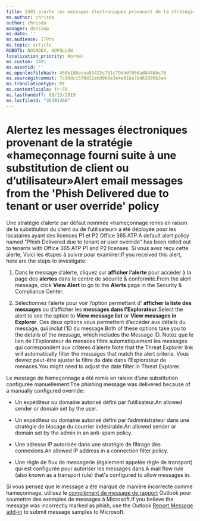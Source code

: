 ```yaml
---
title: 2491 alerte les messages électroniques provenant de la stratégie «hameçonnage fourni suite à une substitution de client ou d’utilisateur»
ms.author: chrisda
author: chrisda
manager: dansimp
ms.date: ''
ms.audience: ITPro
ms.topic: article
ROBOTS: NOINDEX, NOFOLLOW
localization_priority: Normal
ms.custom: 2491
ms.assetid: ''
ms.openlocfilehash: 456b186ecea59422c791c79d4df056ad8446bc70
ms.sourcegitcommit: 7c90dcc570d32ebd968e3e4e816a7b482890b3a4
ms.translationtype: MT
ms.contentlocale: fr-FR
ms.lasthandoff: 08/13/2019
ms.locfileid: "36391260"
---
```

# <a name="alert-email-messages-from-the-phish-delivered-due-to-tenant-or-user-override-policy"></a><span data-ttu-id="d0425-102">Alertez les messages électroniques provenant de la stratégie «hameçonnage fourni suite à une substitution de client ou d’utilisateur»</span><span class="sxs-lookup"><span data-stu-id="d0425-102">Alert email messages from the 'Phish Delivered due to tenant or user override' policy</span></span>

<span data-ttu-id="d0425-103">Une stratégie d’alerte par défaut nommée «hameçonnage remis en raison de la substitution du client ou de l’utilisateur» a été déployée pour les locataires ayant des licences P1 et P2 Office 365 ATP.</span><span class="sxs-lookup"><span data-stu-id="d0425-103">A default alert policy named "Phish Delivered due to tenant or user override" has been rolled out to tenants with Office 365 ATP P1 and P2 licenses.</span></span> <span data-ttu-id="d0425-104">Si vous avez reçu cette alerte, Voici les étapes à suivre pour examiner:</span><span class="sxs-lookup"><span data-stu-id="d0425-104">If you received this alert, here are the steps to investigate:</span></span>

1. <span data-ttu-id="d0425-105">Dans le message d’alerte, cliquez sur **afficher l’alerte** pour accéder à la page des **alertes** dans le centre de sécurité & conformité.</span><span class="sxs-lookup"><span data-stu-id="d0425-105">From the alert message, click **View Alert** to go to the **Alerts** page in the Security & Compliance Center.</span></span>

2. <span data-ttu-id="d0425-106">Sélectionnez l’alerte pour voir l’option permettant d' **afficher la liste des messages** ou d’afficher les **messages dans l’Explorateur**.</span><span class="sxs-lookup"><span data-stu-id="d0425-106">Select the alert to see the option to **View message list** or **View messages in Explorer**.</span></span> <span data-ttu-id="d0425-107">Ces deux options vous permettent d’accéder aux détails du message, qui inclut l’ID du message.</span><span class="sxs-lookup"><span data-stu-id="d0425-107">Both of these options take you to the details of the message, which includes the Message ID.</span></span> <span data-ttu-id="d0425-108">Notez que le lien de l’Explorateur de menaces filtre automatiquement les messages qui correspondent aux critères d’alerte.</span><span class="sxs-lookup"><span data-stu-id="d0425-108">Note that the Threat Explorer link will automatically filter the messages that match the alert criteria.</span></span> <span data-ttu-id="d0425-109">Vous devrez peut-être ajuster le filtre de date dans l’Explorateur de menaces.</span><span class="sxs-lookup"><span data-stu-id="d0425-109">You might need to adjust the date filter in Threat Explorer.</span></span>

<span data-ttu-id="d0425-110">Le message de hameçonnage a été remis en raison d’une substitution configurée manuellement:</span><span class="sxs-lookup"><span data-stu-id="d0425-110">The phishing message was delivered because of a manually configured override:</span></span>

- <span data-ttu-id="d0425-111">Un expéditeur ou domaine autorisé défini par l’utilisateur.</span><span class="sxs-lookup"><span data-stu-id="d0425-111">An allowed sender or domain set by the user.</span></span>

- <span data-ttu-id="d0425-112">Un expéditeur ou domaine autorisé défini par l’administrateur dans une stratégie de blocage du courrier indésirable.</span><span class="sxs-lookup"><span data-stu-id="d0425-112">An allowed sender or domain set by the admin in an anti-spam policy.</span></span>

- <span data-ttu-id="d0425-113">Une adresse IP autorisée dans une stratégie de filtrage des connexions.</span><span class="sxs-lookup"><span data-stu-id="d0425-113">An allowed IP address in a connection filter policy.</span></span>

- <span data-ttu-id="d0425-114">Une règle de flux de messagerie (également appelée règle de transport) qui est configurée pour autoriser les messages dans.</span><span class="sxs-lookup"><span data-stu-id="d0425-114">A mail flow rule (also known as a transport rule) that's configured to allow messages in.</span></span>

<span data-ttu-id="d0425-115">Si vous pensez que le message a été marqué de manière incorrecte comme hameçonnage, utilisez le [complément de message de rapport](https://support.office.com/article/b5caa9f1-cdf3-4443-af8c-ff724ea719d2) Outlook pour soumettre des exemples de messages à Microsoft.</span><span class="sxs-lookup"><span data-stu-id="d0425-115">If you believe the message was incorrectly marked as phish, use the Outlook [Report Message add-in](https://support.office.com/article/b5caa9f1-cdf3-4443-af8c-ff724ea719d2) to submit message samples to Microsoft.</span></span>
